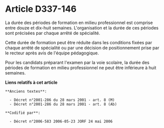 # Article D337-146

La durée des périodes de formation en milieu professionnel est comprise entre douze et dix-huit semaines. L'organisation et
la durée de ces périodes sont précisées par chaque arrêté de spécialité.

Cette durée de formation peut être réduite dans les conditions fixées par chaque arrêté de spécialité ou par une décision de
positionnement prise par le recteur après avis de l'équipe pédagogique.

Pour les candidats préparant l'examen par la voie scolaire, la durée des périodes de formation en milieu professionnel ne
peut être inférieure à huit semaines.

**Liens relatifs à cet article**

	**Anciens textes**:

	  - Décret n°2001-286 du 28 mars 2001 - art. 8 (M)
	  - Décret n°2001-286 du 28 mars 2001 - art. 8 (Ab)

	**Codifié par**:

	  - Décret n°2006-583 2006-05-23 JORF 24 mai 2006
